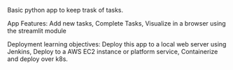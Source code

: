 Basic python app to keep trask of tasks.

App Features:
Add new tasks,
Complete Tasks, 
Visualize in a browser using the streamlit module

Deployment learning objectives:
Deploy this app to a local web server using Jenkins,
Deploy to a AWS EC2 instance or platform service, 
Containerize and deploy over k8s.
